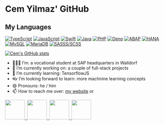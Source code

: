 # Cem Yilmaz' GitHub

## My Languages

[![TypeScript](https://img.shields.io/badge/-TypeScript-000000?logo=typescript&color=white)](https://www.typescriptlang.org)
[![JavaScript](https://img.shields.io/badge/-JavaScript-000000?logo=javaScript&color=white)](https://nodejs.org)
[![Swift](https://img.shields.io/badge/-Swift-000000?logo=swift&color=white)](https://swift.org)
[![Java](https://img.shields.io/badge/-Java-000000?logo=java&color=red)](https://www.java.com)
[![PHP](https://img.shields.io/badge/-PHP-000000?logo=php&color=white)](https://www.php.net/)
[![Deno](https://img.shields.io/badge/-Deno-000000?logo=deno&color=black)](https://deno.land/)
[![ABAP](https://img.shields.io/badge/-ABAP-000000?logo=sap&color=white)](https://help.sap.com/doc/abapdocu_752_index_htm)
[![HANA](https://img.shields.io/badge/-HANA-000000?logo=sap&color=white)](https://help.sap.com/viewer/4fe29514fd584807ac9f2a04f6754767/2.0.03/en-US/20ff532c751910148657c32fe3431a9f.html)
[![MySQL](https://img.shields.io/badge/-MySQL-000000?logo=mysql&color=white)](https://www.mysql.com)
[![MariaDB](https://img.shields.io/badge/-MariaDB-000000?logo=mariadb&color=darkblue)](https://mariadb.org)
[![SASSS/SCSS](https://img.shields.io/badge/-SCSS/SASS-000000?logo=sass&color=white)](https://sass-lang.com)

[![Cem's GitHub stats](https://github-readme-stats.vercel.app/api?username=CemYil03&hide=stars)](https://github.com/anuraghazra/github-readme-stats)

- 👨🏼‍💻 I’m: a vocational student at SAP headquarters in Walldorf
- 🔭 I’m currently working on: a couple of full-stack projects
- 🌱 I’m currently learning: TensorflowJS
- 👓 I’m looking forward to learn: more machnine learning concepts
- 😄 Pronouns: he / him
- 📫 How to reach me over: <a href="https://cem-yilmaz.de">my website</a> or

<a href="https://www.linkedin.com/in/cem-yilmaz-b28ab21b4">
  <kbd>
    <img width=64 height=64 src="https://cem-yilmaz.de/assets/linkedIn.webp"></img>
  </kbd>
</a>
<a href="https://www.xing.com/profile/Cem_Yilmaz107/cv">
  <kbd>
    <img width=64 height=64 src="https://cem-yilmaz.de/assets/xing.webp"></img>
  </kbd>
</a>
<a href="https://www.facebook.com/people/Cem-Yilmaz/100007441427885">
  <kbd>
    <img width=64 height=64 src="https://cem-yilmaz.de/assets/facebook.webp"></img>
  </kbd>
</a>
<a href="https://www.instagram.com/yilmaz.cem.2603">
  <kbd>
    <img width=64 height=64 src="https://cem-yilmaz.de/assets/instagram.webp"></img>
  </kbd>
</a>

<!--
**CemYil03/CemYil03** is a ✨ _special_ ✨ repository because its `README.md` (this file) appears on your GitHub profile.
Here are some ideas to get you started:
- 👯 I’m looking to collaborate on ...
- 🤔 I’m looking for help with ...
- 💬 Ask me about ...
- 😄 Pronouns: ...
- ⚡ Fun fact: ...
-->
